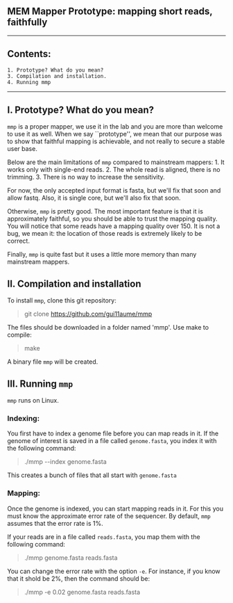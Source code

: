 ## MEM Mapper Prototype: mapping short reads, faithfully ##
---
## Contents: ##
    1. Prototype? What do you mean?
    3. Compilation and installation.
    4. Running mmp

---
## I. Prototype? What do you mean? ##

`mmp` is a proper mapper, we use it in the lab and you are more than
welcome to use it as well. When we say ``prototype'', we mean that
our purpose was to show that faithful mapping is achievable, and not
really to secure a stable user base.

Below are the main limitations of `mmp` compared to mainstream mappers:
    1. It works only with single-end reads.
    2. The whole read is aligned, there is no trimming.
    3. There is no way to increase the sensitivity.

For now, the only accepted input format is fasta, but we'll fix that soon
and allow fastq. Also, it is single core, but we'll also fix that soon.

Otherwise, `mmp` is pretty good. The most important feature is that it
is approximately faithful, so you should be able to trust the mapping
quality. You will notice that some reads have a mapping quality over 150.
It is not a bug, we mean it: the location of those reads is extremely
likely to be correct.

Finally, `mmp` is quite fast but it uses a little more memory than
many mainstream mappers.


II. Compilation and installation
---------------------------------

To install `mmp`, clone this git repository:

 > git clone https://github.com/gui11aume/mmp

The files should be downloaded in a folder named 'mmp'. Use make to
compile:

 > make

A binary file `mmp` will be created.


III. Running `mmp`
--------------------

`mmp` runs on Linux.

### Indexing:

You first have to index a genome file before you can map reads in it. If
the genome of interest is saved in a file called `genome.fasta`, you
index it with the following command:

  > ./mmp --index genome.fasta
  
This creates a bunch of files that all start with `genome.fasta`  
      
### Mapping:

Once the genome is indexed, you can start mapping reads in it. For this
you must know the approximate error rate of the sequencer. By default,
`mmp` assumes that the error rate is 1%.

If your reads are in a file called `reads.fasta`, you map them with the
following command:

  > ./mmp genome.fasta reads.fasta

You can change the error rate with the option `-e`. For instance, if you
know that it shold be 2%, then the command should be:

  > ./mmp -e 0.02 genome.fasta reads.fasta

